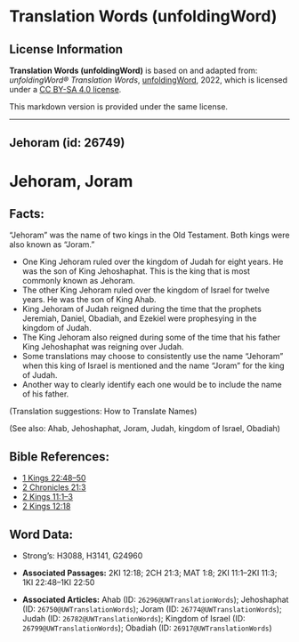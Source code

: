 # Translation Words (unfoldingWord)

## License Information

**Translation Words (unfoldingWord)** is based on and adapted from: _unfoldingWord® Translation Words_, [unfoldingWord](https://unfoldingword.org/utw), 2022, which is licensed under a [CC BY-SA 4.0 license](https://creativecommons.org/licenses/by-sa/4.0/legalcode.en).

This markdown version is provided under the same license.



--------------------------------

## Jehoram (id: 26749)

Jehoram, Joram
==============

Facts:
------

“Jehoram” was the name of two kings in the Old Testament. Both kings were also known as “Joram.”

* One King Jehoram ruled over the kingdom of Judah for eight years. He was the son of King Jehoshaphat. This is the king that is most commonly known as Jehoram.
* The other King Jehoram ruled over the kingdom of Israel for twelve years. He was the son of King Ahab.
* King Jehoram of Judah reigned during the time that the prophets Jeremiah, Daniel, Obadiah, and Ezekiel were prophesying in the kingdom of Judah.
* The King Jehoram also reigned during some of the time that his father King Jehoshaphat was reigning over Judah.
* Some translations may choose to consistently use the name “Jehoram” when this king of Israel is mentioned and the name “Joram” for the king of Judah.
* Another way to clearly identify each one would be to include the name of his father.

(Translation suggestions: How to Translate Names)

(See also: Ahab, Jehoshaphat, Joram, Judah, kingdom of Israel, Obadiah)

Bible References:
-----------------

* [1 Kings 22:48–50](https://ref.ly/1Kgs22:48-1Kgs22:50)
* [2 Chronicles 21:3](https://ref.ly/2Chr21:3)
* [2 Kings 11:1–3](https://ref.ly/2Kgs11:1-2Kgs11:3)
* [2 Kings 12:18](https://ref.ly/2Kgs12:18)

Word Data:
----------

* Strong’s: H3088, H3141, G24960

* **Associated Passages:** 2KI 12:18; 2CH 21:3; MAT 1:8; 2KI 11:1–2KI 11:3; 1KI 22:48–1KI 22:50
* **Associated Articles:** Ahab (ID: `26296@UWTranslationWords`); Jehoshaphat (ID: `26750@UWTranslationWords`); Joram (ID: `26774@UWTranslationWords`); Judah (ID: `26782@UWTranslationWords`); Kingdom of Israel (ID: `26799@UWTranslationWords`); Obadiah (ID: `26917@UWTranslationWords`)

